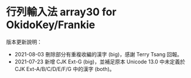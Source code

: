 # 行列輸入法 array30 for OkidoKey/Frankie
版本更新說明：
* 2021-08-03 刪除部分有重複收編的漢字 (big)，感謝 Terry Tsang 回報。
* 2021-07-23 新增 CJK Ext-G (big)，並補足原本 Unicode 13.0 中未定義於 CJK Ext-A/B/C/D/E/F/G 中的漢字 (both)。
